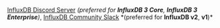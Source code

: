 [InfluxDB Discord Server](https://discord.gg/9zaNCW2PRT) *(preferred for **InfluxDB 3 Core**, **InfluxDB 3 Enterprise**)*, [InfluxDB Community Slack](https://influxdata.com/slack) *(preferred for **InfluxDB v2**, **v1**)\*
